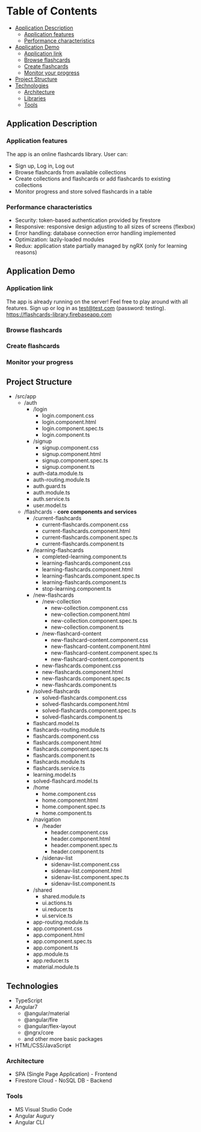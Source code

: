
# Table of Contents 
- [Application Description](#application-description)
  * [Application features](#application-features)
  * [Performance characteristics](#performance-characteristics)
- [Application Demo](#application-demo)
  * [Application link](#application-link)
  * [Browse flashcards](#browse-flashcards)
  * [Create flashcards](#create-flashcards)
  * [Monitor your progress](#monitor-your-progress)
- [Project Structure](#project-structure)
- [Technologies](#technologies)
  * [Architecture](#architecture)
  * [Libraries](#libraries)
  * [Tools](#tools)


<!-- toc -->


## Application Description

### Application features
The app is an online flashcards library. User can:  
+ Sign up, Log in, Log out
+ Browse flashcards from available collections
+ Create collections and flashcards or add flashcards to existing collections
+ Monitor progress and store solved flashcards in a table

### Performance characteristics
+ Security: token-based authentication provided by firestore
+ Responsive: responsive design adjusting to all sizes of screens (flexbox)
+ Error handling: database connection error handling implemented
+ Optimization: lazily-loaded modules
+ Redux: application state partially managed by ngRX (only for learning reasons)

## Application Demo

### Application link
The app is already running on the server! Feel free to play around with all features. Sign up or log in as test@test.com (password: testing). https://flashcards-library.firebaseapp.com 

### Browse flashcards

### Create flashcards

### Monitor your progress


## Project Structure

* /src/app
  + /auth
    * /login 
      + login.component.css
      + login.component.html
      + login.component.spec.ts
      + login.component.ts
    * /signup
      + signup.component.css
      + signup.component.html
      + signup.component.spec.ts
      + signup.component.ts
    * auth-data.module.ts
    * auth-routing.module.ts
    * auth.guard.ts
    * auth.module.ts
    * auth.service.ts
    * user.model.ts
  + /flashcards - __core components and services__
    * /current-flashcards
      + current-flashcards.component.css
      + current-flashcards.component.html
      + current-flashcards.component.spec.ts
      + current-flashcards.component.ts
    * /learning-flashcards
      + completed-learning.component.ts
      + learning-flashcards.component.css
      + learning-flashcards.component.html
      + learning-flashcards.component.spec.ts
      + learning-flashcards.component.ts
      + stop-learning.component.ts
    * /new-flashcards
      + /new-collection
        * new-collection.component.css
        * new-collection.component.html
        * new-collection.component.spec.ts
        * new-collection.component.ts
      + /new-flashcard-content
        * new-flashcard-content.component.css
        * new-flashcard-content.component.html
        * new-flashcard-content.component.spec.ts
        * new-flashcard-content.component.ts
      + new-flashcards.component.css
      + new-flashcards.component.html
      + new-flashcards.component.spec.ts
      + new-flashcards.component.ts
    * /solved-flashcards
      + solved-flashcards.component.css
      + solved-flashcards.component.html
      + solved-flashcards.component.spec.ts
      + solved-flashcards.component.ts
    * flashcard.model.ts
    * flashcards-routing.module.ts
    * flashcards.component.css
    * flashcards.component.html
    * flashcards.component.spec.ts
    * flashcards.component.ts
    * flashcards.module.ts
    * flashcards.service.ts  
    * learning.model.ts
    * solved-flashcard.model.ts
    * /home
      + home.component.css
      + home.component.html
      + home.component.spec.ts
      + home.component.ts
    * /navigation
      + /header
        * header.component.css
        * header.component.html
        * header.component.spec.ts
        * header.component.ts
      + /sidenav-list
        * sidenav-list.component.css
        * sidenav-list.component.html
        * sidenav-list.component.spec.ts
        * sidenav-list.component.ts
    * /shared
      + shared.module.ts
      + ui.actions.ts
      + ui.reducer.ts
      + ui.service.ts
    * app-routing.module.ts
    * app.component.css
    * app.component.html
    * app.component.spec.ts
    * app.component.ts
    * app.module.ts
    * app.reducer.ts
    * material.module.ts
    
    
    
## Technologies
* TypeScript
* Angular7
  + @angular/material
  + @angular/fire
  + @angular/flex-layout
  + @ngrx/core
  + and other more basic packages
* HTML/CSS/JavaScript

### Architecture
* SPA (Single Page Application) - Frontend
* Firestore Cloud - NoSQL DB - Backend

### Tools
  * MS Visual Studio Code
  * Angular Augury
  * Angular CLI


